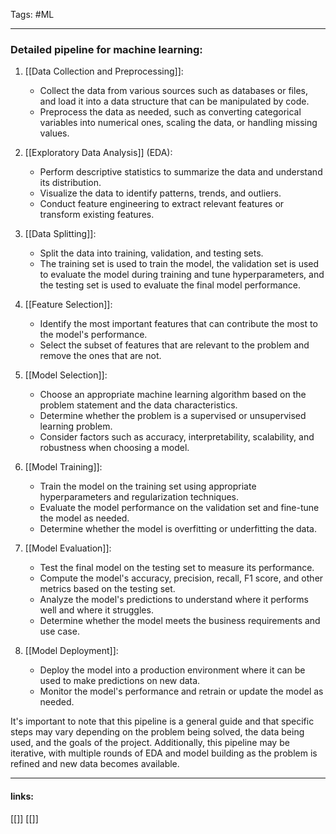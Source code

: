 Tags: #ML 

------------------------------------------

### Detailed pipeline for machine learning:


1.  [[Data Collection and Preprocessing]]:
    
    -   Collect the data from various sources such as databases or files, and load it into a data structure that can be manipulated by code.
    -   Preprocess the data as needed, such as converting categorical variables into numerical ones, scaling the data, or handling missing values.
2.  [[Exploratory Data Analysis]] (EDA):
    
    -   Perform descriptive statistics to summarize the data and understand its distribution.
    -   Visualize the data to identify patterns, trends, and outliers.
    -   Conduct feature engineering to extract relevant features or transform existing features.
3.  [[Data Splitting]]:
    
    -   Split the data into training, validation, and testing sets.
    -   The training set is used to train the model, the validation set is used to evaluate the model during training and tune hyperparameters, and the testing set is used to evaluate the final model performance.
4.  [[Feature Selection]]:
    
    -   Identify the most important features that can contribute the most to the model's performance.
    -   Select the subset of features that are relevant to the problem and remove the ones that are not.
5.  [[Model Selection]]:
    
    -   Choose an appropriate machine learning algorithm based on the problem statement and the data characteristics.
    -   Determine whether the problem is a supervised or unsupervised learning problem.
    -   Consider factors such as accuracy, interpretability, scalability, and robustness when choosing a model.
6.  [[Model Training]]:
    
    -   Train the model on the training set using appropriate hyperparameters and regularization techniques.
    -   Evaluate the model performance on the validation set and fine-tune the model as needed.
    -   Determine whether the model is overfitting or underfitting the data.
7.  [[Model Evaluation]]:
    
    -   Test the final model on the testing set to measure its performance.
    -   Compute the model's accuracy, precision, recall, F1 score, and other metrics based on the testing set.
    -   Analyze the model's predictions to understand where it performs well and where it struggles.
    -   Determine whether the model meets the business requirements and use case.
8.  [[Model Deployment]]:
    
    -   Deploy the model into a production environment where it can be used to make predictions on new data.
    -   Monitor the model's performance and retrain or update the model as needed.

It's important to note that this pipeline is a general guide and that specific steps may vary depending on the problem being solved, the data being used, and the goals of the project. Additionally, this pipeline may be iterative, with multiple rounds of EDA and model building as the problem is refined and new data becomes available.














---------------------
#### links:
[[]]
[[]]